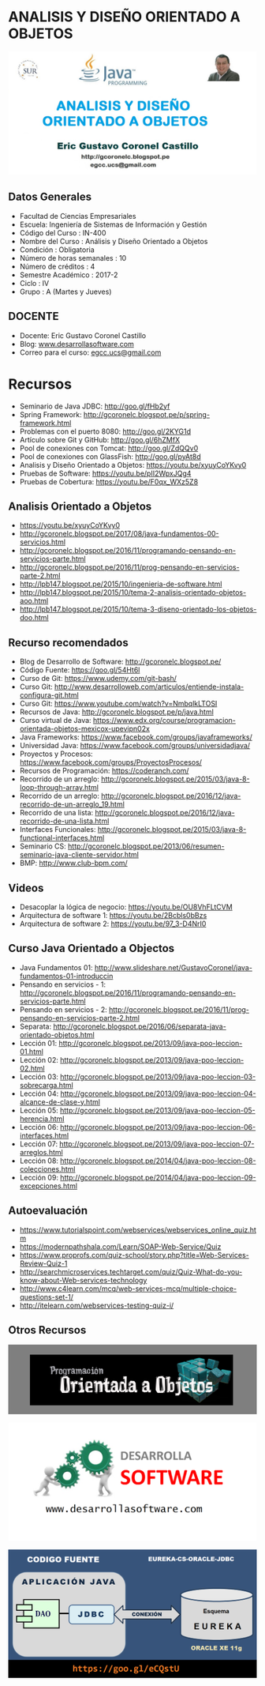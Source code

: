 ﻿# ANALISIS Y DISEÑO ORIENTADO A OBJETOS


![ANALISIS Y DISEÑO ORIENTADO A OBJETOS](https://raw.githubusercontent.com/gcoronelc/UCS_ANALISIS_OO_001/master/Img/curso.jpg)


## Datos Generales

- Facultad de Ciencias Empresariales
- Escuela: Ingeniería de Sistemas de Información y Gestión 
- Código del Curso : IN-400
- Nombre del Curso : Análisis y Diseño Orientado a Objetos 
- Condición	:	Obligatoria
- Número de horas semanales	:	10
- Número de créditos	:	4
- Semestre Académico	:	2017-2
- Ciclo	:	IV
- Grupo : A (Martes y Jueves)

## DOCENTE

- Docente: Eric Gustavo Coronel Castillo
- Blog: www.desarrollasoftware.com
- Correo para el curso: egcc.ucs@gmail.com


# Recursos 


- Seminario de Java JDBC: http://goo.gl/fHb2yf
- Spring Framework: http://gcoronelc.blogspot.pe/p/spring-framework.html
- Problemas con el puerto 8080: http://goo.gl/2KYG1d
- Artículo sobre Git y GitHub: http://goo.gl/6hZMfX
- Pool de conexiones con Tomcat: http://goo.gl/ZdQQv0
- Pool de conexiones con GlassFish: http://goo.gl/pyAt8d
- Analisis y Diseño Orientado a Objetos: https://youtu.be/xyuyCoYKvy0
- Pruebas de Software: https://youtu.be/pII2WpxJQg4
- Pruebas de Cobertura: https://youtu.be/F0qx_WXz5Z8


## Analisis Orientado a Objetos

- https://youtu.be/xyuyCoYKvy0
- http://gcoronelc.blogspot.pe/2017/08/java-fundamentos-00-servicios.html
- http://gcoronelc.blogspot.pe/2016/11/programando-pensando-en-servicios-parte.html
- http://gcoronelc.blogspot.pe/2016/11/prog-pensando-en-servicios-parte-2.html
- http://lpb147.blogspot.pe/2015/10/ingenieria-de-software.html
- http://lpb147.blogspot.pe/2015/10/tema-2-analisis-orientado-objetos-aoo.html
- http://lpb147.blogspot.pe/2015/10/tema-3-diseno-orientado-los-objetos-doo.html




## Recurso recomendados

- Blog de Desarrollo de Software: http://gcoronelc.blogspot.pe/
- Código Fuente: https://goo.gl/54Ht6l
- Curso de Git: https://www.udemy.com/git-bash/
- Curso Git: http://www.desarrolloweb.com/articulos/entiende-instala-configura-git.html
- Curso Git: https://www.youtube.com/watch?v=NmbqlkLTOSI
- Recursos de Java: http://gcoronelc.blogspot.pe/p/java.html
- Curso virtual de Java: https://www.edx.org/course/programacion-orientada-objetos-mexicox-upevipn02x
- Java Frameworks: https://www.facebook.com/groups/javaframeworks/
- Universidad Java: https://www.facebook.com/groups/universidadjava/
- Proyectos y Procesos: https://www.facebook.com/groups/ProyectosProcesos/
- Recursos de Programación: https://coderanch.com/
- Recorrido de un arreglo: http://gcoronelc.blogspot.pe/2015/03/java-8-loop-through-array.html
- Recorrido de un arreglo: http://gcoronelc.blogspot.pe/2016/12/java-recorrido-de-un-arreglo_19.html
- Recorrido de una lista: http://gcoronelc.blogspot.pe/2016/12/java-recorrido-de-una-lista.html
- Interfaces Funcionales: http://gcoronelc.blogspot.pe/2015/03/java-8-functional-interfaces.html
- Seminario CS: http://gcoronelc.blogspot.pe/2013/06/resumen-seminario-java-cliente-servidor.html
- BMP: http://www.club-bpm.com/



## Videos

- Desacoplar la lógica de negocio: https://youtu.be/OU8VhFLtCVM
- Arquitectura de software 1: https://youtu.be/2Bcbls0bBzs
- Arquitectura de software 2: https://youtu.be/97_3-D4NrI0



## Curso Java Orientado a Objectos

- Java Fundamentos 01: http://www.slideshare.net/GustavoCoronel/java-fundamentos-01-introduccin
- Pensando en servicios - 1: http://gcoronelc.blogspot.pe/2016/11/programando-pensando-en-servicios-parte.html
- Pensando en servicios - 2: http://gcoronelc.blogspot.pe/2016/11/prog-pensando-en-servicios-parte-2.html
- Separata: http://gcoronelc.blogspot.pe/2016/06/separata-java-orientado-objetos.html
- Lección 01: http://gcoronelc.blogspot.pe/2013/09/java-poo-leccion-01.html
- Lección 02: http://gcoronelc.blogspot.pe/2013/09/java-poo-leccion-02.html
- Lección 03: http://gcoronelc.blogspot.pe/2013/09/java-poo-leccion-03-sobrecarga.html
- Lección 04: http://gcoronelc.blogspot.pe/2013/09/java-poo-leccion-04-alcance-de-clase-y.html
- Lección 05: http://gcoronelc.blogspot.pe/2013/09/java-poo-leccion-05-herencia.html
- Lección 06: http://gcoronelc.blogspot.pe/2013/09/java-poo-leccion-06-interfaces.html
- Lección 07: http://gcoronelc.blogspot.pe/2013/09/java-poo-leccion-07-arreglos.html
- Lección 08: http://gcoronelc.blogspot.pe/2014/04/java-poo-leccion-08-colecciones.html
- Lección 09: http://gcoronelc.blogspot.pe/2014/04/java-poo-leccion-09-excepciones.html


## Autoevaluación

- https://www.tutorialspoint.com/webservices/webservices_online_quiz.htm
- https://modernpathshala.com/Learn/SOAP-Web-Service/Quiz
- https://www.proprofs.com/quiz-school/story.php?title=Web-Services-Review-Quiz-1
- http://searchmicroservices.techtarget.com/quiz/Quiz-What-do-you-know-about-Web-services-technology
- http://www.c4learn.com/mcq/web-services-mcq/multiple-choice-questions-set-1/
- http://itelearn.com/webservices-testing-quiz-i/


## Otros Recursos


![ANALISIS Y DISEÑO ORIENTADO A OBJETOS](https://raw.githubusercontent.com/gcoronelc/UCS_ANALISIS_OO_001/master/Img/oo.png)

![ANALISIS Y DISEÑO ORIENTADO A OBJETOS](https://raw.githubusercontent.com/gcoronelc/UCS_ANALISIS_OO_001/master/Img/ds.png)

![ANALISIS Y DISEÑO ORIENTADO A OBJETOS](https://raw.githubusercontent.com/gcoronelc/UCS_ANALISIS_OO_001/master/Img/java-cs.png)



